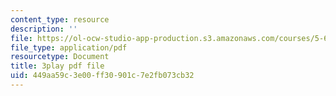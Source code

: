 ```yaml
---
content_type: resource
description: ''
file: https://ol-ocw-studio-app-production.s3.amazonaws.com/courses/5-60-thermodynamics-kinetics-spring-2008/449aa59c3e00ff30901c7e2fb073cb32_RrVq7Yduz2g.pdf
file_type: application/pdf
resourcetype: Document
title: 3play pdf file
uid: 449aa59c-3e00-ff30-901c-7e2fb073cb32
---
```


